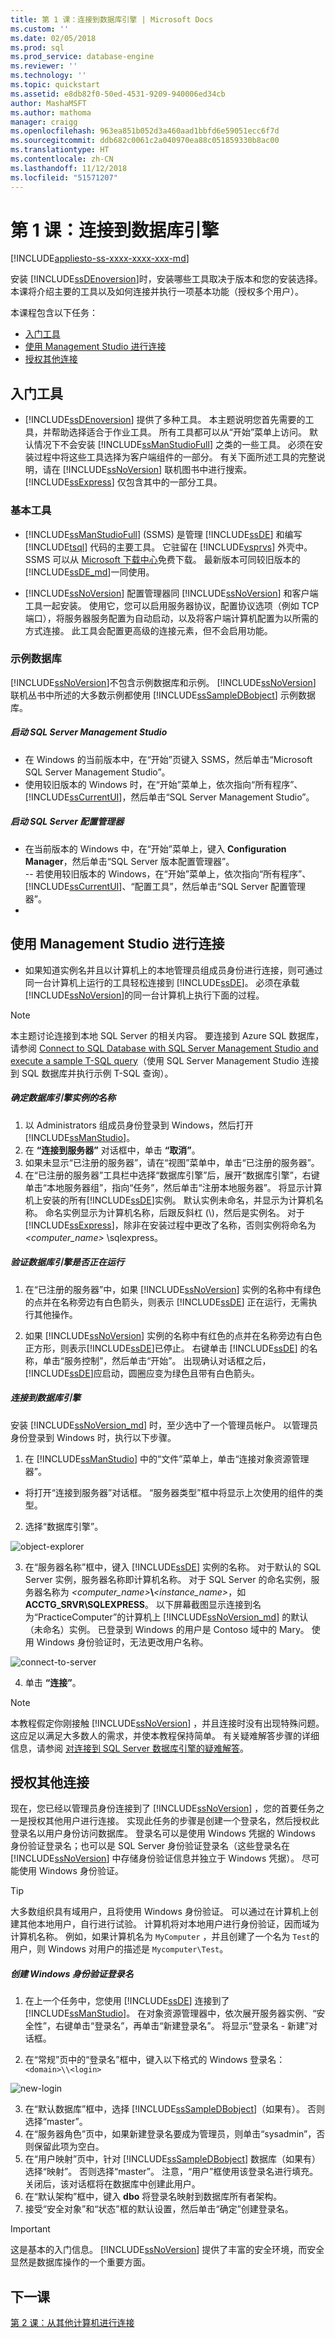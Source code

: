 ```yaml
---
title: 第 1 课：连接到数据库引擎 | Microsoft Docs
ms.custom: ''
ms.date: 02/05/2018
ms.prod: sql
ms.prod_service: database-engine
ms.reviewer: ''
ms.technology: ''
ms.topic: quickstart
ms.assetid: e8db82f0-50ed-4531-9209-940006ed34cb
author: MashaMSFT
ms.author: mathoma
manager: craigg
ms.openlocfilehash: 963ea851b052d3a460aad1bbfd6e59051ecc6f7d
ms.sourcegitcommit: ddb682c0061c2a040970ea88c051859330b8ac00
ms.translationtype: HT
ms.contentlocale: zh-CN
ms.lasthandoff: 11/12/2018
ms.locfileid: "51571207"
---
```

# <a name="lesson-1-connecting-to-the-database-engine"></a>第 1 课：连接到数据库引擎
[!INCLUDE[appliesto-ss-xxxx-xxxx-xxx-md](../includes/appliesto-ss-xxxx-xxxx-xxx-md.md)]

安装 [!INCLUDE[ssDEnoversion](../includes/ssdenoversion-md.md)]时，安装哪些工具取决于版本和您的安装选择。 本课将介绍主要的工具以及如何连接并执行一项基本功能（授权多个用户）。  

本课程包含以下任务：  
- [入门工具](#tools)  
- [使用 Management Studio 进行连接](#connect)  
- [授权其他连接](#additional) 

## <a name="tools">入门工具</a> 
 - [!INCLUDE[ssDEnoversion](../includes/ssdenoversion-md.md)] 提供了多种工具。 本主题说明您首先需要的工具，并帮助选择适合于作业工具。 所有工具都可以从“开始”菜单上访问。 默认情况下不会安装 [!INCLUDE[ssManStudioFull](../includes/ssmanstudiofull-md.md)] 之类的一些工具。 必须在安装过程中将这些工具选择为客户端组件的一部分。 有关下面所述工具的完整说明，请在 [!INCLUDE[ssNoVersion](../includes/ssnoversion-md.md)] 联机图书中进行搜索。 [!INCLUDE[ssExpress](../includes/ssexpress-md.md)] 仅包含其中的一部分工具。  

### <a name="basic-tools"></a>基本工具
- [!INCLUDE[ssManStudioFull](../includes/ssmanstudiofull-md.md)] (SSMS) 是管理 [!INCLUDE[ssDE](../includes/ssde-md.md)] 和编写 [!INCLUDE[tsql](../includes/tsql-md.md)] 代码的主要工具。 它驻留在 [!INCLUDE[vsprvs](../includes/vsprvs-md.md)] 外壳中。 SSMS 可以从 [Microsoft 下载中心](https://msdn.microsoft.com/library/mt238290.aspx)免费下载。 最新版本可同较旧版本的 [!INCLUDE[ssDE_md](../includes/ssde-md.md)]一同使用。  

- [!INCLUDE[ssNoVersion](../includes/ssnoversion-md.md)] 配置管理器同 [!INCLUDE[ssNoVersion](../includes/ssnoversion-md.md)] 和客户端工具一起安装。 使用它，您可以启用服务器协议，配置协议选项（例如 TCP 端口），将服务器服务配置为自动启动，以及将客户端计算机配置为以所需的方式连接。 此工具会配置更高级的连接元素，但不会启用功能。  

### <a name="sample-database"></a>示例数据库
[!INCLUDE[ssNoVersion](../includes/ssnoversion-md.md)]不包含示例数据库和示例。 [!INCLUDE[ssNoVersion](../includes/ssnoversion-md.md)] 联机丛书中所述的大多数示例都使用 [!INCLUDE[ssSampleDBobject](../includes/sssampledbobject-md.md)] 示例数据库。  

##### <a name="to-start-sql-server-management-studio"></a>启动 SQL Server Management Studio
- 在 Windows 的当前版本中，在“开始”页键入 SSMS，然后单击“Microsoft SQL Server Management Studio”。  
- 使用较旧版本的 Windows 时，在“开始”菜单上，依次指向“所有程序”、[!INCLUDE[ssCurrentUI](../includes/sscurrentui-md.md)]，然后单击“SQL Server Management Studio”。  

##### <a name="to-start-sql-server-configuration-manager"></a>启动 SQL Server 配置管理器  
- 在当前版本的 Windows 中，在“开始”菜单上，键入 **Configuration Manager**，然后单击“SQL Server 版本配置管理器”。   
 -- 若使用较旧版本的 Windows，在“开始”菜单上，依次指向“所有程序”、[!INCLUDE[ssCurrentUI](../includes/sscurrentui-md.md)]、“配置工具”，然后单击“SQL Server 配置管理器”。  
 -  
## <a name="connect"></a>使用 Management Studio 进行连接  
 - 如果知道实例名并且以计算机上的本地管理员组成员身份进行连接，则可通过同一台计算机上运行的工具轻松连接到 [!INCLUDE[ssDE](../includes/ssde-md.md)]。 必须在承载 [!INCLUDE[ssNoVersion](../includes/ssnoversion-md.md)]的同一台计算机上执行下面的过程。  

> [!NOTE]  
> 本主题讨论连接到本地 SQL Server 的相关内容。 要连接到 Azure SQL 数据库，请参阅 [Connect to SQL Database with SQL Server Management Studio and execute a sample T-SQL query](https://azure.microsoft.com/documentation/articles/sql-database-connect-query-ssms/)（使用 SQL Server Management Studio 连接到 SQL 数据库并执行示例 T-SQL 查询）。  

##### <a name="to-determine-the-name-of-the-instance-of-the-database-engine"></a>确定数据库引擎实例的名称  

1.  以 Administrators 组成员身份登录到 Windows，然后打开 [!INCLUDE[ssManStudio](../includes/ssmanstudio-md.md)]。  
2.  在 **“连接到服务器”** 对话框中，单击 **“取消”**。  
3.  如果未显示“已注册的服务器”，请在“视图”菜单中，单击“已注册的服务器”。
4.  在“已注册的服务器”工具栏中选择“数据库引擎”后，展开“数据库引擎”，右键单击“本地服务器组”，指向“任务”，然后单击“注册本地服务器”。 将显示计算机上安装的所有[!INCLUDE[ssDE](../includes/ssde-md.md)]实例。 默认实例未命名，并显示为计算机名称。 命名实例显示为计算机名称，后跟反斜杠 (\\)，然后是实例名。 对于 [!INCLUDE[ssExpress](../includes/ssexpress-md.md)]，除非在安装过程中更改了名称，否则实例将命名为 *<computer_name>* \sqlexpress。  

##### <a name="to-verify-that-the-database-engine-is-running"></a>验证数据库引擎是否正在运行

1.  在“已注册的服务器”中，如果 [!INCLUDE[ssNoVersion](../includes/ssnoversion-md.md)] 实例的名称中有绿色的点并在名称旁边有白色箭头，则表示 [!INCLUDE[ssDE](../includes/ssde-md.md)] 正在运行，无需执行其他操作。  

2.  如果 [!INCLUDE[ssNoVersion](../includes/ssnoversion-md.md)] 实例的名称中有红色的点并在名称旁边有白色正方形，则表示[!INCLUDE[ssDE](../includes/ssde-md.md)]已停止。 右键单击 [!INCLUDE[ssDE](../includes/ssde-md.md)] 的名称，单击“服务控制”，然后单击“开始”。 出现确认对话框之后，[!INCLUDE[ssDE](../includes/ssde-md.md)]应启动，圆圈应变为绿色且带有白色箭头。  

##### <a name="to-connect-to-the-database-engine"></a>连接到数据库引擎  

安装 [!INCLUDE[ssNoVersion_md](../includes/ssnoversion-md.md)] 时，至少选中了一个管理员帐户。 以管理员身份登录到 Windows 时，执行以下步骤。

1.  在 [!INCLUDE[ssManStudio](../includes/ssmanstudio-md.md)] 中的“文件”菜单上，单击“连接对象资源管理器”。 
- 将打开“连接到服务器”对话框。 “服务器类型”框中将显示上次使用的组件的类型。  

2.  选择“数据库引擎”。

![object-explorer](../relational-databases/media/object-explorer.png)

3.  在“服务器名称”框中，键入 [!INCLUDE[ssDE](../includes/ssde-md.md)] 实例的名称。 对于默认的 SQL Server 实例，服务器名称即计算机名称。 对于 SQL Server 的命名实例，服务器名称为 _\<computer_name\>_**\\**_\<instance_name\>_，如 **ACCTG_SRVR\SQLEXPRESS**。 以下屏幕截图显示连接到名为“PracticeComputer”的计算机上 [!INCLUDE[ssNoVersion_md](../includes/ssnoversion-md.md)] 的默认（未命名）实例。 已登录到 Windows 的用户是 Contoso 域中的 Mary。 使用 Windows 身份验证时，无法更改用户名称。 

![connect-to-server](../relational-databases/media/connect-to-server.png)

4.  单击 **“连接”**。

> [!NOTE]
> 本教程假定你刚接触 [!INCLUDE[ssNoVersion](../includes/ssnoversion-md.md)] ，并且连接时没有出现特殊问题。 这应足以满足大多数人的需求，并使本教程保持简单。 有关疑难解答步骤的详细信息，请参阅 [对连接到 SQL Server 数据库引擎的疑难解答](../database-engine/configure-windows/troubleshoot-connecting-to-the-sql-server-database-engine.md)。 

## <a name="additional"></a>授权其他连接  
现在，您已经以管理员身份连接到了 [!INCLUDE[ssNoVersion](../includes/ssnoversion-md.md)] ，您的首要任务之一是授权其他用户进行连接。 实现此任务的步骤是创建一个登录名，然后授权此登录名以用户身份访问数据库。 登录名可以是使用 Windows 凭据的 Windows 身份验证登录名；也可以是 SQL Server 身份验证登录名（这些登录名在 [!INCLUDE[ssNoVersion](../includes/ssnoversion-md.md)] 中存储身份验证信息并独立于 Windows 凭据）。 尽可能使用 Windows 身份验证。

> [!TIP]
> 大多数组织具有域用户，且将使用 Windows 身份验证。 可以通过在计算机上创建其他本地用户，自行进行试验。 计算机将对本地用户进行身份验证，因而域为计算机名称。 例如，如果计算机名为 `MyComputer` ，并且创建了一个名为 `Test`的用户，则 Windows 对用户的描述是 `Mycomputer\Test`。  

##### <a name="create-a-windows-authentication-login"></a>创建 Windows 身份验证登录名 

1.  在上一个任务中，您使用 [!INCLUDE[ssDE](../includes/ssde-md.md)] 连接到了[!INCLUDE[ssManStudio](../includes/ssmanstudio-md.md)]。 在对象资源管理器中，依次展开服务器实例、“安全性”，右键单击“登录名”，再单击“新建登录名”。 将显示“登录名 - 新建”对话框。  

2.  在“常规”页中的“登录名”框中，键入以下格式的 Windows 登录名：`<domain>\\<login>`

![new-login](../relational-databases/media/new-login.png)

3.  在“默认数据库”框中，选择 [!INCLUDE[ssSampleDBobject](../includes/sssampledbobject-md.md)]（如果有）。 否则选择“master”。  
4.  在“服务器角色”页中，如果新建登录名要成为管理员，则单击“sysadmin”，否则保留此项为空白。  
5.  在“用户映射”页中，针对 [!INCLUDE[ssSampleDBobject](../includes/sssampledbobject-md.md)] 数据库（如果有）选择“映射”。 否则选择“master”。 注意，“用户”框使用该登录名进行填充。 关闭后，该对话框将在数据库中创建此用户。  
6.  在“默认架构”框中，键入 **dbo** 将登录名映射到数据库所有者架构。   
7.  接受“安全对象”和“状态”框的默认设置，然后单击“确定”创建登录名。  

> [!IMPORTANT]  
> 这是基本的入门信息。 [!INCLUDE[ssNoVersion](../includes/ssnoversion-md.md)] 提供了丰富的安全环境，而安全显然是数据库操作的一个重要方面。  

## <a name="next-lesson"></a>下一课  
[第 2 课：从其他计算机进行连接](../relational-databases/lesson-2-connecting-from-another-computer.md)    
  
